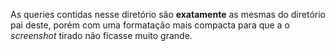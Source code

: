 As queries contidas nesse diretório são **exatamente** as mesmas do diretório pai 
deste, porém com uma formatação mais compacta para que a o *screenshot* tirado
não ficasse muito grande.
